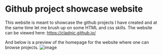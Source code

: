 # Github project showcase website

This website is meant to showcase the github projects I have created and at the same time let me brush up on some HTML and css skills. The website can be viewed here: https://cladnic.github.io/

And below is a preview of the homepage for the website where one can browse projects.
![image](https://user-images.githubusercontent.com/21344056/121816347-568c2180-cc7b-11eb-8633-7ca41bfe758d.png)
